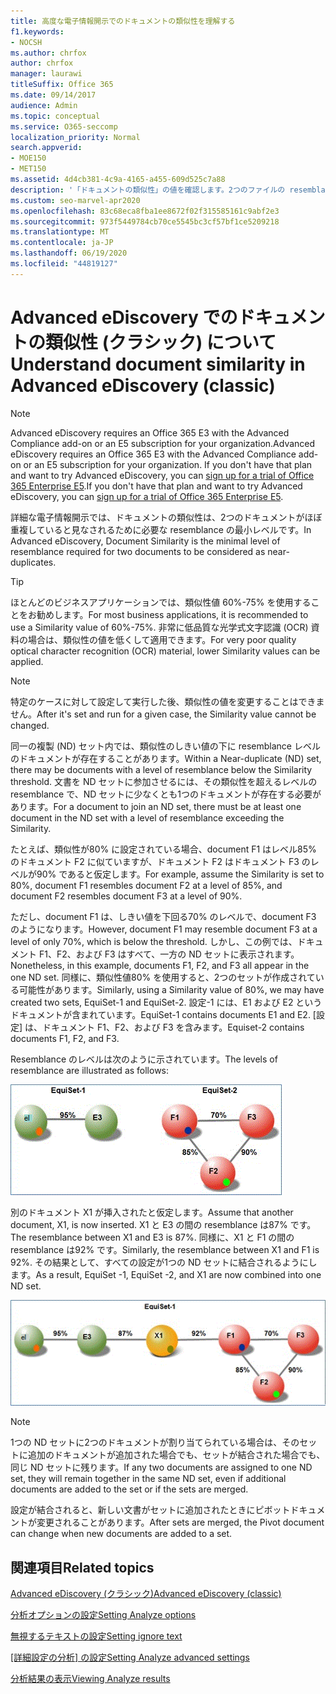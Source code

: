 ```yaml
---
title: 高度な電子情報開示でのドキュメントの類似性を理解する
f1.keywords:
- NOCSH
ms.author: chrfox
author: chrfox
manager: laurawi
titleSuffix: Office 365
ms.date: 09/14/2017
audience: Admin
ms.topic: conceptual
ms.service: O365-seccomp
localization_priority: Normal
search.appverid:
- MOE150
- MET150
ms.assetid: 4d4cb381-4c9a-4165-a455-609d525c7a88
description: '「ドキュメントの類似性」の値を確認します。2つのファイルの resemblance の最小レベルは、詳細な電子情報開示で機能します。 '
ms.custom: seo-marvel-apr2020
ms.openlocfilehash: 83c68eca8fba1ee8672f02f315585161c9abf2e3
ms.sourcegitcommit: 973f5449784cb70ce5545bc3cf57bf1ce5209218
ms.translationtype: MT
ms.contentlocale: ja-JP
ms.lasthandoff: 06/19/2020
ms.locfileid: "44819127"
---
```

# <a name="understand-document-similarity-in-advanced-ediscovery-classic"></a><span data-ttu-id="91278-103">Advanced eDiscovery でのドキュメントの類似性 (クラシック) について</span><span class="sxs-lookup"><span data-stu-id="91278-103">Understand document similarity in Advanced eDiscovery (classic)</span></span>

> [!NOTE]
> <span data-ttu-id="91278-104">Advanced eDiscovery requires an Office 365 E3 with the Advanced Compliance add-on or an E5 subscription for your organization.</span><span class="sxs-lookup"><span data-stu-id="91278-104">Advanced eDiscovery requires an Office 365 E3 with the Advanced Compliance add-on or an E5 subscription for your organization.</span></span> <span data-ttu-id="91278-105">If you don't have that plan and want to try Advanced eDiscovery, you can [sign up for a trial of Office 365 Enterprise E5](https://go.microsoft.com/fwlink/p/?LinkID=698279).</span><span class="sxs-lookup"><span data-stu-id="91278-105">If you don't have that plan and want to try Advanced eDiscovery, you can [sign up for a trial of Office 365 Enterprise E5](https://go.microsoft.com/fwlink/p/?LinkID=698279).</span></span> 
  
<span data-ttu-id="91278-106">詳細な電子情報開示では、ドキュメントの類似性は、2つのドキュメントがほぼ重複していると見なされるために必要な resemblance の最小レベルです。</span><span class="sxs-lookup"><span data-stu-id="91278-106">In Advanced eDiscovery, Document Similarity is the minimal level of resemblance required for two documents to be considered as near-duplicates.</span></span>
  
> [!TIP]
> <span data-ttu-id="91278-107">ほとんどのビジネスアプリケーションでは、類似性値 60%-75% を使用することをお勧めします。</span><span class="sxs-lookup"><span data-stu-id="91278-107">For most business applications, it is recommended to use a Similarity value of 60%-75%.</span></span> <span data-ttu-id="91278-108">非常に低品質な光学式文字認識 (OCR) 資料の場合は、類似性の値を低くして適用できます。</span><span class="sxs-lookup"><span data-stu-id="91278-108">For very poor quality optical character recognition (OCR) material, lower Similarity values can be applied.</span></span> 
  
> [!NOTE]
> <span data-ttu-id="91278-109">特定のケースに対して設定して実行した後、類似性の値を変更することはできません。</span><span class="sxs-lookup"><span data-stu-id="91278-109">After it's set and run for a given case, the Similarity value cannot be changed.</span></span> 
  
<span data-ttu-id="91278-110">同一の複製 (ND) セット内では、類似性のしきい値の下に resemblance レベルのドキュメントが存在することがあります。</span><span class="sxs-lookup"><span data-stu-id="91278-110">Within a Near-duplicate (ND) set, there may be documents with a level of resemblance below the Similarity threshold.</span></span> <span data-ttu-id="91278-111">文書を ND セットに参加させるには、その類似性を超えるレベルの resemblance で、ND セットに少なくとも1つのドキュメントが存在する必要があります。</span><span class="sxs-lookup"><span data-stu-id="91278-111">For a document to join an ND set, there must be at least one document in the ND set with a level of resemblance exceeding the Similarity.</span></span> 
  
<span data-ttu-id="91278-112">たとえば、類似性が80% に設定されている場合、document F1 はレベル85% のドキュメント F2 に似ていますが、ドキュメント F2 はドキュメント F3 のレベルが90% であると仮定します。</span><span class="sxs-lookup"><span data-stu-id="91278-112">For example, assume the Similarity is set to 80%, document F1 resembles document F2 at a level of 85%, and document F2 resembles document F3 at a level of 90%.</span></span> 
  
<span data-ttu-id="91278-113">ただし、document F1 は、しきい値を下回る70% のレベルで、document F3 のようになります。</span><span class="sxs-lookup"><span data-stu-id="91278-113">However, document F1 may resemble document F3 at a level of only 70%, which is below the threshold.</span></span> <span data-ttu-id="91278-114">しかし、この例では、ドキュメント F1、F2、および F3 はすべて、一方の ND セットに表示されます。</span><span class="sxs-lookup"><span data-stu-id="91278-114">Nonetheless, in this example, documents F1, F2, and F3 all appear in the one ND set.</span></span> <span data-ttu-id="91278-115">同様に、類似性値80% を使用すると、2つのセットが作成されている可能性があります。</span><span class="sxs-lookup"><span data-stu-id="91278-115">Similarly, using a Similarity value of 80%, we may have created two sets, EquiSet-1 and EquiSet-2.</span></span> <span data-ttu-id="91278-116">設定-1 には、E1 および E2 というドキュメントが含まれています。</span><span class="sxs-lookup"><span data-stu-id="91278-116">EquiSet-1 contains documents E1 and E2.</span></span> <span data-ttu-id="91278-117">[設定] は、ドキュメント F1、F2、および F3 を含みます。</span><span class="sxs-lookup"><span data-stu-id="91278-117">Equiset-2 contains documents F1, F2, and F3.</span></span> 
  
<span data-ttu-id="91278-118">Resemblance のレベルは次のように示されています。</span><span class="sxs-lookup"><span data-stu-id="91278-118">The levels of resemblance are illustrated as follows:</span></span>
  
![ドキュメントの類似性](../media/3907ea7d-e28a-4027-8fc3-be090dd39144.gif)
  
<span data-ttu-id="91278-120">別のドキュメント X1 が挿入されたと仮定します。</span><span class="sxs-lookup"><span data-stu-id="91278-120">Assume that another document, X1, is now inserted.</span></span> <span data-ttu-id="91278-121">X1 と E3 の間の resemblance は87% です。</span><span class="sxs-lookup"><span data-stu-id="91278-121">The resemblance between X1 and E3 is 87%.</span></span> <span data-ttu-id="91278-122">同様に、X1 と F1 の間の resemblance は92% です。</span><span class="sxs-lookup"><span data-stu-id="91278-122">Similarly, the resemblance between X1 and F1 is 92%.</span></span> <span data-ttu-id="91278-123">その結果として、すべての設定が1つの ND セットに結合されるようにします。</span><span class="sxs-lookup"><span data-stu-id="91278-123">As a result, EquiSet -1, EquiSet -2, and X1 are now combined into one ND set.</span></span>
  
![ドキュメントの類似性](../media/d140d347-33d5-475a-af04-594a0f2ab13d.gif)
  
> [!NOTE]
> <span data-ttu-id="91278-125">1つの ND セットに2つのドキュメントが割り当てられている場合は、そのセットに追加のドキュメントが追加された場合でも、セットが結合された場合でも、同じ ND セットに残ります。</span><span class="sxs-lookup"><span data-stu-id="91278-125">If any two documents are assigned to one ND set, they will remain together in the same ND set, even if additional documents are added to the set or if the sets are merged.</span></span> 
  
<span data-ttu-id="91278-126">設定が結合されると、新しい文書がセットに追加されたときにピボットドキュメントが変更されることがあります。</span><span class="sxs-lookup"><span data-stu-id="91278-126">After sets are merged, the Pivot document can change when new documents are added to a set.</span></span> 
  
## <a name="related-topics"></a><span data-ttu-id="91278-127">関連項目</span><span class="sxs-lookup"><span data-stu-id="91278-127">Related topics</span></span>

[<span data-ttu-id="91278-128">Advanced eDiscovery (クラシック)</span><span class="sxs-lookup"><span data-stu-id="91278-128">Advanced eDiscovery (classic)</span></span>](office-365-advanced-ediscovery.md)
  
[<span data-ttu-id="91278-129">分析オプションの設定</span><span class="sxs-lookup"><span data-stu-id="91278-129">Setting Analyze options</span></span>](set-analyze-options-in-advanced-ediscovery.md)
  
[<span data-ttu-id="91278-130">無視するテキストの設定</span><span class="sxs-lookup"><span data-stu-id="91278-130">Setting ignore text</span></span>](set-ignore-text-in-advanced-ediscovery.md)
  
<span data-ttu-id="91278-131">[[詳細設定の分析] の設定](set-analyze-advanced-settings-in-advanced-ediscovery.md)</span><span class="sxs-lookup"><span data-stu-id="91278-131">[Setting Analyze advanced settings](set-analyze-advanced-settings-in-advanced-ediscovery.md)</span></span>
  
[<span data-ttu-id="91278-132">分析結果の表示</span><span class="sxs-lookup"><span data-stu-id="91278-132">Viewing Analyze results</span></span>](view-analyze-results-in-advanced-ediscovery.md)

